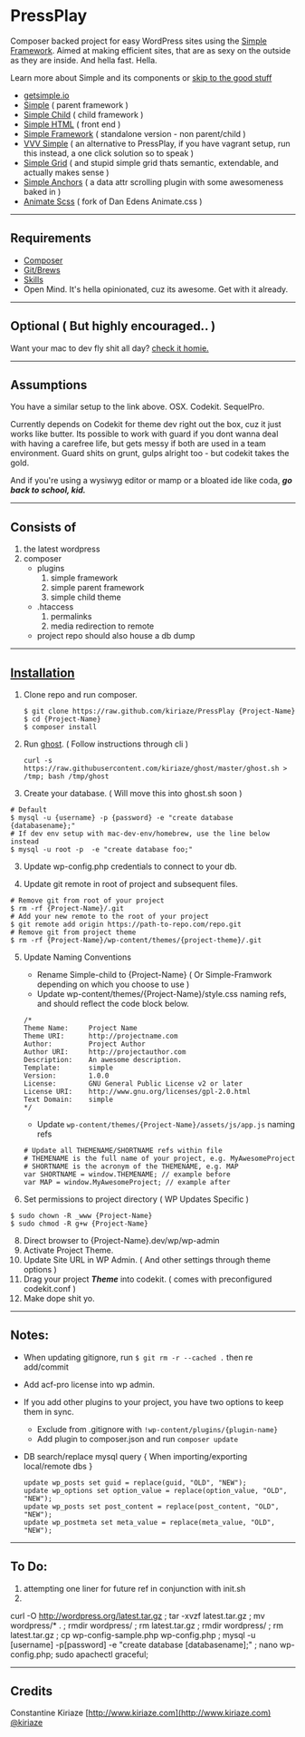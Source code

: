 # PressPlay

Composer backed project for easy WordPress sites using the [Simple Framework](http://getsimple.io/). Aimed at making efficient sites, that are as sexy on the outside as they are inside. And hella fast. Hella.

Learn more about Simple and its components or [skip to the good stuff](#installation)

- [getsimple.io](http://getsimple.io)
- [Simple](https://github.com/kiriaze/simple) ( parent framework )
- [Simple Child](https://github.com/kiriaze/simple-child) ( child framework )
- [Simple HTML](https://github.com/kiriaze/simple-html) ( front end )
- [Simple Framework](https://github.com/kiriaze/simple-framework) ( standalone version - non parent/child )
- [VVV Simple](https://github.com/kiriaze/vvv-simple) ( an alternative to PressPlay, if you have vagrant setup, run this instead, a one click solution so to speak )
- [Simple Grid](https://github.com/kiriaze/Simple-Grid) ( and stupid simple grid thats semantic, extendable, and actually makes sense )
- [Simple Anchors](https://github.com/kiriaze/SimpleAnchors) ( a data attr scrolling plugin with some awesomeness baked in )
- [Animate Scss](https://github.com/kiriaze/animate.scss) ( fork of Dan Edens Animate.css )

---

## Requirements
- [Composer](http://getcomposer.org/)
- [Git/Brews](http://brew.sh/)
- [Skills](http://bringvictory.com/)
- Open Mind. It's hella opinionated, cuz its awesome. Get with it already.

---

## Optional ( But highly encouraged.. )
Want your mac to dev fly shit all day? [check it homie.](https://github.com/kiriaze/mac-dev-env)

---

## Assumptions
You have a similar setup to the link above. OSX. Codekit. SequelPro.

Currently depends on Codekit for theme dev right out the box, cuz it just works like butter. Its possible to work with guard if you dont wanna deal with having a carefree life, but gets messy if both are used in a team environment. Guard shits on grunt, gulps alright too - but codekit takes the gold.

And if you're using a wysiwyg editor or mamp or a bloated ide like coda, **_go back to school, kid._**

---

## Consists of
1. the latest wordpress
2. composer
    * plugins
        1. simple framework
        2. simple parent framework
        3. simple child theme
    * .htaccess
        1. permalinks
        2. media redirection to remote
    * project repo should also house a db dump

---

## [Installation](id:installation)

1. Clone repo and run composer.
	```
    $ git clone https://raw.github.com/kiriaze/PressPlay {Project-Name}
    $ cd {Project-Name}
    $ composer install
    ```

1. Run [ghost](https://github.com/kiriaze/ghost). ( Follow instructions through cli )
    ```
    curl -s https://raw.githubusercontent.com/kiriaze/ghost/master/ghost.sh > /tmp; bash /tmp/ghost
	```

2. Create your database. ( Will move this into ghost.sh soon )
  ```
  # Default
  $ mysql -u {username} -p {password} -e "create database {databasename};"
  # If dev env setup with mac-dev-env/homebrew, use the line below instead
  $ mysql -u root -p  -e "create database foo;"
  ```

3. Update wp-config.php credentials to connect to your db.

4. Update git remote in root of project and subsequent files.
  ```
  # Remove git from root of your project
  $ rm -rf {Project-Name}/.git
  # Add your new remote to the root of your project
  $ git remote add origin https://path-to-repo.com/repo.git
  # Remove git from project theme
  $ rm -rf {Project-Name}/wp-content/themes/{project-theme}/.git
  ```

5. Update Naming Conventions
    * Rename Simple-child to {Project-Name} ( Or Simple-Framwork depending on which you choose to use )
    * Update wp-content/themes/{Project-Name}/style.css naming refs, and should reflect the code block below.
    ```
    /*
    Theme Name:  	Project Name
    Theme URI:  	http://projectname.com
    Author:  		Project Author
    Author URI:  	http://projectauthor.com
    Description:  	An awesome description.
    Template:       simple
    Version:  		1.0.0
    License: 		GNU General Public License v2 or later
    License URI: 	http://www.gnu.org/licenses/gpl-2.0.html
    Text Domain: 	simple
    */
    ```
    * Update `wp-content/themes/{Project-Name}/assets/js/app.js` naming refs
    ```
    # Update all THEMENAME/SHORTNAME refs within file
    # THEMENAME is the full name of your project, e.g. MyAwesomeProject
    # SHORTNAME is the acronym of the THEMENAME, e.g. MAP
    var SHORTNAME = window.THEMENAME; // example before
    var MAP = window.MyAwesomeProject; // example after
    ```

7. Set permissions to project directory ( WP Updates Specific )
  ```
  $ sudo chown -R _www {Project-Name}
  $ sudo chmod -R g+w {Project-Name}
  ```

8. Direct browser to {Project-Name}.dev/wp/wp-admin
9. Activate Project Theme.
10. Update Site URL in WP Admin. ( And other settings through theme options )
11. Drag your project _**Theme**_ into codekit. ( comes with preconfigured codekit.conf )
12. Make dope shit yo.

---

## Notes:
* When updating gitignore, run `$ git rm -r --cached .` then re add/commit
* Add acf-pro license into wp admin.
* If you add other plugins to your project, you have two options to keep them in sync.
	* Exclude from .gitignore with `!wp-content/plugins/{plugin-name}`
	* Add plugin to composer.json and run `composer update`

* DB search/replace mysql query { When importing/exporting local/remote dbs }
    ```
    update wp_posts set guid = replace(guid, "OLD", "NEW");
    update wp_options set option_value = replace(option_value, "OLD", "NEW");
    update wp_posts set post_content = replace(post_content, "OLD", "NEW");
    update wp_postmeta set meta_value = replace(meta_value, "OLD", "NEW");
    ```

---

## To Do:
1. attempting one liner for future ref in conjunction with init.sh
2. 
curl -O http://wordpress.org/latest.tar.gz ; tar -xvzf latest.tar.gz ; mv wordpress/* . ; rmdir wordpress/ ; rm latest.tar.gz ; rmdir wordpress/ ; rm latest.tar.gz ; cp wp-config-sample.php wp-config.php ; mysql -u [username] -p[password] -e "create database [databasename];" ; nano wp-config.php; sudo apachectl graceful;

---

## Credits

Constantine Kiriaze
[http://www.kiriaze.com](http://www.kiriaze.com)
[@kiriaze](https://twitter.com/kiriaze)
